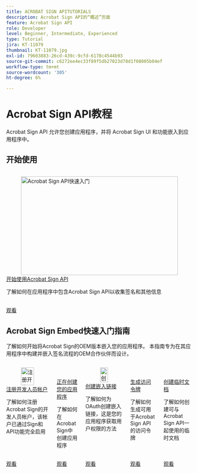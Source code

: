 ```yaml
---
title: ACROBAT SIGN APITUTORIALS
description: Acrobat Sign API的“概述”页面
feature: Acrobat Sign API
role: Developer
level: Beginner, Intermediate, Experienced
type: Tutorial
jira: KT-11079
thumbnail: KT-11079.jpg
exl-id: 79603883-26cd-439c-9cfd-6178c4544b93
source-git-commit: c6272ee4ec33f89f5db27023d78d1f08005b04ef
workflow-type: tm+mt
source-wordcount: '305'
ht-degree: 6%

---
```


# Acrobat Sign API教程

Acrobat Sign API 允许您创建应用程序，并将 Acrobat Sign UI 和功能嵌入到应用程序中。

## 开始使用


<!-- START CARDS HTML - DO NOT MODIFY BY HAND -->
<div class="columns">
    <div class="column is-half-tablet is-half-desktop is-one-third-widescreen" aria-label="Getting started with Acrobat Sign API">
        <div class="card" style="height: 100%; display: flex; flex-direction: column; height: 100%;">
            <div class="card-image">
                <figure class="image x-is-16by9">
                    <a href="https://experienceleague.adobe.com/zh-hans/docs/acrobat-services-learn/tutorials/acrobatsign/signapi" title="Acrobat Sign API快速入门" target="_self" rel="referrer">
                        <img class="is-bordered-r-small" src="https://experienceleague.adobe.com/zh-hans/docs/acrobat-services-learn/tutorials/acrobatsign/media_1ca3c33760cbb93b5a86509edadc116b7b45db0d9.png?width=400&format=webply&optimize=medium" alt="Acrobat Sign API快速入门"
                             style="width: 100%; aspect-ratio: 16 / 9; object-fit: cover; overflow: hidden; display: block; margin: auto;">
                    </a>
                </figure>
            </div>
            <div class="card-content is-padded-small" style="display: flex; flex-direction: column; flex-grow: 1; justify-content: space-between;">
                <div class="top-card-content">
                    <p class="headline is-size-6 has-text-weight-bold">
                        <a href="https://experienceleague.adobe.com/zh-hans/docs/acrobat-services-learn/tutorials/acrobatsign/signapi" target="_self" rel="referrer" title="Acrobat Sign API快速入门">开始使用Acrobat Sign API</a>
                    </p>
                    <p class="is-size-6">了解如何在应用程序中包含Acrobat Sign API以收集签名和其他信息</p>
                </div>
                <a href="https://experienceleague.adobe.com/zh-hans/docs/acrobat-services-learn/tutorials/acrobatsign/signapi" target="_self" rel="referrer" class="spectrum-Button spectrum-Button--outline spectrum-Button--primary spectrum-Button--sizeM" style="align-self: flex-start; margin-top: 1rem;">
                    <span class="spectrum-Button-label has-no-wrap has-text-weight-bold">观看</span>
                </a>
            </div>
        </div>
    </div>
</div>
<!-- END CARDS HTML - DO NOT MODIFY BY HAND -->


## Acrobat Sign Embed快速入门指南

了解如何开始将Acrobat Sign的OEM版本嵌入您的应用程序。 本指南专为在其应用程序中构建并嵌入签名流程的OEM合作伙伴而设计。


<!-- START CARDS HTML - DO NOT MODIFY BY HAND -->
<div class="columns">
    <div class="column is-half-tablet is-half-desktop is-one-third-widescreen" aria-label="Signing up for a Developer Account">
        <div class="card" style="height: 100%; display: flex; flex-direction: column; height: 100%;">
            <div class="card-image">
                <figure class="image x-is-16by9">
                    <a href="https://experienceleague.adobe.com/zh-hans/docs/acrobat-services-learn/tutorials/acrobatsign/oem/sign-up-developer-account" title="注册开发人员帐户" target="_self" rel="referrer">
                        <img class="is-bordered-r-small" src="https://experienceleague.adobe.com/zh-hans/docs/acrobat-services-learn/tutorials/acrobatsign/media_14431a4ca78c0891ef03c73c0b0bbc329f0365efa.png?width=400&format=webply&optimize=medium" alt="注册开发人员帐户"
                             style="width: 100%; aspect-ratio: 16 / 9; object-fit: cover; overflow: hidden; display: block; margin: auto;">
                    </a>
                </figure>
            </div>
            <div class="card-content is-padded-small" style="display: flex; flex-direction: column; flex-grow: 1; justify-content: space-between;">
                <div class="top-card-content">
                    <p class="headline is-size-6 has-text-weight-bold">
                        <a href="https://experienceleague.adobe.com/zh-hans/docs/acrobat-services-learn/tutorials/acrobatsign/oem/sign-up-developer-account" target="_self" rel="referrer" title="注册开发人员帐户">注册开发人员帐户</a>
                    </p>
                    <p class="is-size-6">了解如何注册Acrobat Sign的开发人员帐户，该帐户已通过Sign和API功能完全启用</p>
                </div>
                <a href="https://experienceleague.adobe.com/zh-hans/docs/acrobat-services-learn/tutorials/acrobatsign/oem/sign-up-developer-account" target="_self" rel="referrer" class="spectrum-Button spectrum-Button--outline spectrum-Button--primary spectrum-Button--sizeM" style="align-self: flex-start; margin-top: 1rem;">
                    <span class="spectrum-Button-label has-no-wrap has-text-weight-bold">观看</span>
                </a>
            </div>
        </div>
    </div>
    <div class="column is-half-tablet is-half-desktop is-one-third-widescreen" aria-label="Creating your application">
        <div class="card" style="height: 100%; display: flex; flex-direction: column; height: 100%;">
            <div class="card-image">
                <figure class="image x-is-16by9">
                    <a href="https://experienceleague.adobe.com/zh-hans/docs/acrobat-services-learn/tutorials/acrobatsign/oem/creating-your-application" title="创建应用程序" target="_self" rel="referrer">
                        <img class="is-bordered-r-small" src="https://experienceleague.adobe.com/zh-hans/docs/acrobat-services-learn/tutorials/acrobatsign/media_14810050de3391dfef0c7b8dda4515598d62a01d2.png?width=400&format=webply&optimize=medium" alt="创建应用程序"
                             style="width: 100%; aspect-ratio: 16 / 9; object-fit: cover; overflow: hidden; display: block; margin: auto;">
                    </a>
                </figure>
            </div>
            <div class="card-content is-padded-small" style="display: flex; flex-direction: column; flex-grow: 1; justify-content: space-between;">
                <div class="top-card-content">
                    <p class="headline is-size-6 has-text-weight-bold">
                        <a href="https://experienceleague.adobe.com/zh-hans/docs/acrobat-services-learn/tutorials/acrobatsign/oem/creating-your-application" target="_self" rel="referrer" title="创建应用程序">正在创建您的应用程序</a>
                    </p>
                    <p class="is-size-6">了解如何在Acrobat Sign中创建应用程序</p>
                </div>
                <a href="https://experienceleague.adobe.com/zh-hans/docs/acrobat-services-learn/tutorials/acrobatsign/oem/creating-your-application" target="_self" rel="referrer" class="spectrum-Button spectrum-Button--outline spectrum-Button--primary spectrum-Button--sizeM" style="align-self: flex-start; margin-top: 1rem;">
                    <span class="spectrum-Button-label has-no-wrap has-text-weight-bold">观看</span>
                </a>
            </div>
        </div>
    </div>
    <div class="column is-half-tablet is-half-desktop is-one-third-widescreen" aria-label="Creating an embed link">
        <div class="card" style="height: 100%; display: flex; flex-direction: column; height: 100%;">
            <div class="card-image">
                <figure class="image x-is-16by9">
                    <a href="https://experienceleague.adobe.com/zh-hans/docs/acrobat-services-learn/tutorials/acrobatsign/oem/creating-an-embed-link" title="创建嵌入链接" target="_self" rel="referrer">
                        <img class="is-bordered-r-small" src="https://experienceleague.adobe.com/zh-hans/docs/acrobat-services-learn/tutorials/acrobatsign/media_1ead781b06d12087120b0fa080969ebf8f81b3f2a.png?width=400&format=webply&optimize=medium" alt="创建嵌入链接"
                             style="width: 100%; aspect-ratio: 16 / 9; object-fit: cover; overflow: hidden; display: block; margin: auto;">
                    </a>
                </figure>
            </div>
            <div class="card-content is-padded-small" style="display: flex; flex-direction: column; flex-grow: 1; justify-content: space-between;">
                <div class="top-card-content">
                    <p class="headline is-size-6 has-text-weight-bold">
                        <a href="https://experienceleague.adobe.com/zh-hans/docs/acrobat-services-learn/tutorials/acrobatsign/oem/creating-an-embed-link" target="_self" rel="referrer" title="创建嵌入链接">创建嵌入链接</a>
                    </p>
                    <p class="is-size-6">了解如何为OAuth创建嵌入链接，这是您的应用程序获取用户权限的方法</p>
                </div>
                <a href="https://experienceleague.adobe.com/zh-hans/docs/acrobat-services-learn/tutorials/acrobatsign/oem/creating-an-embed-link" target="_self" rel="referrer" class="spectrum-Button spectrum-Button--outline spectrum-Button--primary spectrum-Button--sizeM" style="align-self: flex-start; margin-top: 1rem;">
                    <span class="spectrum-Button-label has-no-wrap has-text-weight-bold">观看</span>
                </a>
            </div>
        </div>
    </div>
    <div class="column is-half-tablet is-half-desktop is-one-third-widescreen" aria-label="Generating an access token">
        <div class="card" style="height: 100%; display: flex; flex-direction: column; height: 100%;">
            <div class="card-image">
                <figure class="image x-is-16by9">
                    <a href="https://experienceleague.adobe.com/zh-hans/docs/acrobat-services-learn/tutorials/acrobatsign/oem/generating-an-access-token" title="生成访问令牌" target="_self" rel="referrer">
                        <img class="is-bordered-r-small" src="https://experienceleague.adobe.com/zh-hans/docs/acrobat-services-learn/tutorials/acrobatsign/media_17f714e34dad24780a4361be8eff9b687bea49f0a.png?width=400&format=webply&optimize=medium" alt="生成访问令牌"
                             style="width: 100%; aspect-ratio: 16 / 9; object-fit: cover; overflow: hidden; display: block; margin: auto;">
                    </a>
                </figure>
            </div>
            <div class="card-content is-padded-small" style="display: flex; flex-direction: column; flex-grow: 1; justify-content: space-between;">
                <div class="top-card-content">
                    <p class="headline is-size-6 has-text-weight-bold">
                        <a href="https://experienceleague.adobe.com/zh-hans/docs/acrobat-services-learn/tutorials/acrobatsign/oem/generating-an-access-token" target="_self" rel="referrer" title="生成访问令牌">生成访问令牌</a>
                    </p>
                    <p class="is-size-6">了解如何生成可用于Acrobat Sign API的访问令牌</p>
                </div>
                <a href="https://experienceleague.adobe.com/zh-hans/docs/acrobat-services-learn/tutorials/acrobatsign/oem/generating-an-access-token" target="_self" rel="referrer" class="spectrum-Button spectrum-Button--outline spectrum-Button--primary spectrum-Button--sizeM" style="align-self: flex-start; margin-top: 1rem;">
                    <span class="spectrum-Button-label has-no-wrap has-text-weight-bold">观看</span>
                </a>
            </div>
        </div>
    </div>
    <div class="column is-half-tablet is-half-desktop is-one-third-widescreen" aria-label="Creating a transient document">
        <div class="card" style="height: 100%; display: flex; flex-direction: column; height: 100%;">
            <div class="card-image">
                <figure class="image x-is-16by9">
                    <a href="https://experienceleague.adobe.com/zh-hans/docs/acrobat-services-learn/tutorials/acrobatsign/oem/creating-a-transient-document" title="创建临时文档" target="_self" rel="referrer">
                        <img class="is-bordered-r-small" src="https://experienceleague.adobe.com/zh-hans/docs/acrobat-services-learn/tutorials/acrobatsign/media_17e43d161136bc6c0b5ebb77d3516c45f4f12cf13.png?width=400&format=webply&optimize=medium" alt="创建临时文档"
                             style="width: 100%; aspect-ratio: 16 / 9; object-fit: cover; overflow: hidden; display: block; margin: auto;">
                    </a>
                </figure>
            </div>
            <div class="card-content is-padded-small" style="display: flex; flex-direction: column; flex-grow: 1; justify-content: space-between;">
                <div class="top-card-content">
                    <p class="headline is-size-6 has-text-weight-bold">
                        <a href="https://experienceleague.adobe.com/zh-hans/docs/acrobat-services-learn/tutorials/acrobatsign/oem/creating-a-transient-document" target="_self" rel="referrer" title="创建临时文档">创建临时文档</a>
                    </p>
                    <p class="is-size-6">了解如何创建可与Acrobat Sign API一起使用的临时文档</p>
                </div>
                <a href="https://experienceleague.adobe.com/zh-hans/docs/acrobat-services-learn/tutorials/acrobatsign/oem/creating-a-transient-document" target="_self" rel="referrer" class="spectrum-Button spectrum-Button--outline spectrum-Button--primary spectrum-Button--sizeM" style="align-self: flex-start; margin-top: 1rem;">
                    <span class="spectrum-Button-label has-no-wrap has-text-weight-bold">观看</span>
                </a>
            </div>
        </div>
    </div>
</div>
<!-- END CARDS HTML - DO NOT MODIFY BY HAND -->
